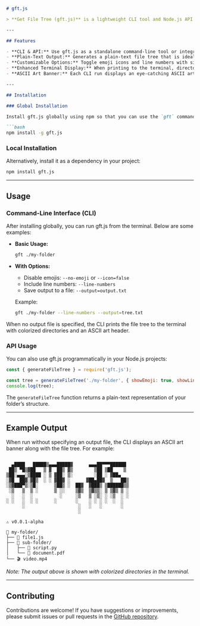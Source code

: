 ```markdown
# gft.js

> **Get File Tree (gft.js)** is a lightweight CLI tool and Node.js API for generating a plain-text file tree of a given folder or directory. It provides a clean, customizable output with options to include emojis and line numbers. When run in the terminal, it enhances the display using [chalk](https://www.npmjs.com/package/chalk) for color and [log-symbols](https://www.npmjs.com/package/log-symbols) for status icons.

---

## Features

- **CLI & API:** Use gft.js as a standalone command-line tool or integrate it into your own Node.js projects.
- **Plain-Text Output:** Generates a plain-text file tree that is ideal for saving to files or further processing.
- **Customizable Options:** Toggle emoji icons and line numbers with simple command-line flags.
- **Enhanced Terminal Display:** When printing to the terminal, directories and status messages are colorized for a polished look.
- **ASCII Art Banner:** Each CLI run displays an eye-catching ASCII art header along with the package version.

---

## Installation

### Global Installation

Install gft.js globally using npm so that you can use the `gft` command anywhere:

```bash
npm install -g gft.js
```

### Local Installation

Alternatively, install it as a dependency in your project:

```bash
npm install gft.js
```

---

## Usage

### Command-Line Interface (CLI)

After installing globally, you can run gft.js from the terminal. Below are some examples:

- **Basic Usage:**

  ```bash
  gft ./my-folder
  ```

- **With Options:**

  - Disable emojis: `--no-emoji` or `--icon=false`
  - Include line numbers: `--line-numbers`
  - Save output to a file: `--output=output.txt`

  Example:

  ```bash
  gft ./my-folder --line-numbers --output=tree.txt
  ```

When no output file is specified, the CLI prints the file tree to the terminal with colorized directories and an ASCII art header.

### API Usage

You can also use gft.js programmatically in your Node.js projects:

```js
const { generateFileTree } = require('gft.js');

const tree = generateFileTree('./my-folder', { showEmoji: true, showLineNumbers: false });
console.log(tree);
```

The `generateFileTree` function returns a plain-text representation of your folder’s structure.

---

## Example Output

When run without specifying an output file, the CLI displays an ASCII art banner along with the file tree. For example:

```

  ▄████   █████▒▄▄▄█████▓      ▄▄▄██▀▀▀██████
 ██▒ ▀█▒▓██   ▒ ▓  ██▒ ▓▒        ▒██ ▒██    ▒
▒██░▄▄▄░▒████ ░ ▒ ▓██░ ▒░        ░██ ░ ▓██▄
░▓█  ██▓░▓█▒  ░ ░ ▓██▓ ░      ▓██▄██▓  ▒   ██▒
░▒▓███▀▒░▒█░      ▒██▒ ░  ██▓  ▓███▒ ▒██████▒▒
 ░▒   ▒  ▒ ░      ▒ ░░    ▒▓▒  ▒▓▒▒░ ▒ ▒▓▒ ▒ ░
  ░   ░  ░          ░     ░▒   ▒ ░▒░ ░ ░▒  ░ ░
░ ░   ░  ░ ░      ░       ░    ░ ░ ░ ░  ░  ░
      ░                    ░   ░   ░       ░
                           ░

⚠ v0.0.1-alpha

📁 my-folder/
├── 📜 file1.js
├── 📁 sub-folder/
│   ├── 🐍 script.py
│   └── 📑 document.pdf
└── 🎬 video.mp4
```

*Note: The output above is shown with colorized directories in the terminal.*

---

## Contributing

Contributions are welcome! If you have suggestions or improvements, please submit issues or pull requests in the [GitHub repository](https://github.com/yourusername/gft.js).
